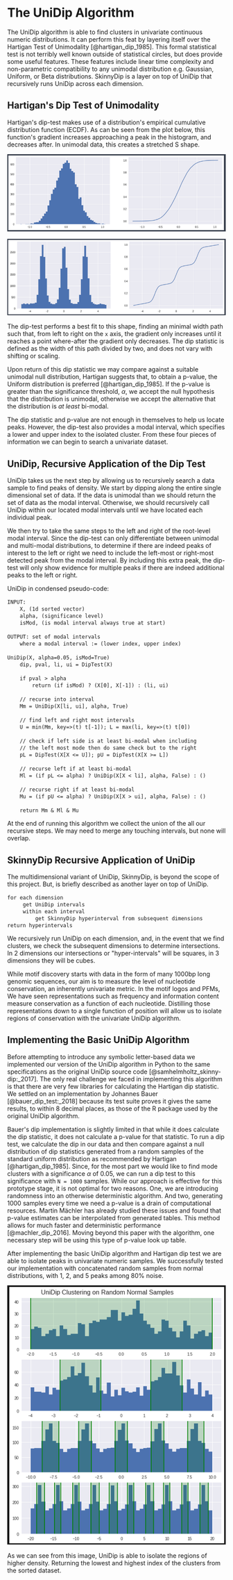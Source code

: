 # The UniDip Algorithm

The UniDip algorithm is able to find clusters in univariate continuous numeric distributions. It can perform this feat by layering itself over the Hartigan Test of Unimodality [@hartigan_dip_1985]. This formal statistical test is not terribly well known outside of statistical circles, but does provide some useful features. These features include linear time complexity and non-parametric compatibility to any unimodal distribution e.g. Gaussian, Uniform, or Beta distributions. SkinnyDip is a layer on top of UniDip that recursively runs UniDip across each dimension.

## Hartigan's Dip Test of Unimodality

Hartigan's dip-test makes use of a distribution's empirical cumulative distribution function (ECDF). As can be seen from the plot below, this function's gradient increases approaching a peak in the histogram, and decreases after. In unimodal data, this creates a stretched S shape.

![](./imgs/1PeakWithECDF.png)

![Fig. 2: Histogram and ECDF for one and three peak distributions](./imgs/3PeakWithECDF.png)

The dip-test performs a best fit to this shape, finding an minimal width path such that, from left to right on the `x` axis, the gradient only increases until it reaches a point where-after the gradient only decreases. The dip statistic is defined as the width of this path divided by two, and does not vary with shifting or scaling.

Upon return of this dip statistic we may compare against a suitable unimodal null distribution, Hartigan suggests that, to obtain a p-value, the Uniform distribution is preferred [@hartigan_dip_1985]. If the p-value is greater than the significance threshold, $\alpha$, we accept the null hypothesis that the distribution is unimodal, otherwise we accept the alternative that the distribution is _at least_ bi-modal.

The dip statistic and p-value are not enough in themselves to help us locate peaks. However, the dip-test also provides a modal interval, which specifies a lower and upper index to the isolated cluster. From these four pieces of information we can begin to search a univariate dataset.

## UniDip, Recursive Application of the Dip Test

UniDip takes us the next step by allowing us to recursively search a data sample to find peaks of density. We start by dipping along the entire single dimensional set of data. If the data is unimodal than we should return the set of data as the modal interval. Otherwise, we should recursively call UniDip within our located modal intervals until we have located each individual peak.

We then try to take the same steps to the left and right of the root-level modal interval. Since the dip-test can only differentiate between unimodal and multi-modal distributions, to determine if there are indeed peaks of interest to the left or right we need to include the left-most or right-most detected peak from the modal interval. By including this extra peak, the dip-test will only show evidence for multiple peaks if there are indeed additional peaks to the left or right.

UniDip in condensed pseudo-code:

```pseudocode
INPUT: 
    X, (1d sorted vector)
    alpha, (significance level)
    isMod, (is modal interval always true at start)

OUTPUT: set of modal intervals
    where a modal interval := (lower index, upper index)

UniDip(X, alpha=0.05, isMod=True)
    dip, pval, li, ui = DipTest(X)

    if pval > alpha
        return (if isMod) ? (X[0], X[-1]) : (li, ui)

    // recurse into interval
    Mm = UniDip(X[li, ui], alpha, True)

    // find left and right most intervals
    U = min(Mm, key=>(t) t[-1]); L = max(li, key=>(t) t[0])

    // check if left side is at least bi-modal when including
    // the left most mode then do same check but to the right
    pL = DipTest(X[X <= U]); pU = DipTest(X[X >= L])

    // recurse left if at least bi-modal
    Ml = (if pL <= alpha) ? UniDip(X[X < li], alpha, False) : ()

    // recurse right if at least bi-modal
    Mu = (if pU <= alpha) ? UniDip(X[X > ui], alpha, False) : ()

    return Mm & Ml & Mu
```

At the end of running this algorithm we collect the union of the all our recursive steps. We may need to merge any touching intervals, but none will overlap.

## SkinnyDip Recursive Application of UniDip

The multidimensional variant of UniDip, SkinnyDip, is beyond the scope of this project. But, is briefly described as another layer on top of UniDip.

```pseudocode
for each dimension
     get UniDip intervals
     within each interval
         get SkinnyDip hyperinterval from subsequent dimensions
return hyperintervals
```
We recursively run UniDip on each dimension, and, in the event that we find clusters, we check the subsequent dimensions to determine intersections. In 2 dimensions our intersections or "hyper-intervals" will be squares, in 3 dimensions they will be cubes. 

While motif discovery starts with data in the form of many 1000bp long genomic sequences, our aim is to measure the level of nucleotide conservation, an inherently univariate metric. In the motif logos and PFMs, We have seen representations such as frequency and information content measure conservation as a function of each nucleotide. Distilling those representations down to a single function of position will allow us to isolate regions of conservation with the univariate UniDip algorithm.

## Implementing the Basic UniDip Algorithm

Before attempting to introduce any symbolic letter-based data we implemented our version of the UniDip algorithm in Python to the same specifications as the original UniDip source code [@samhelmholtz_skinny-dip:_2017]. 
The only real challenge we faced in implementing this algorithm is that there are very few libraries for calculating the Hartigan dip statistic. We settled on an implementation by Johannes Bauer [@bauer_dip_test:_2018] because its test suite proves it gives the same results, to within 8 decimal places, as those of the R package used by the original UniDip algorithm.

Bauer's dip implementation is slightly limited in that while it does calculate the dip statistic, it does not calculate a p-value for that statistic. To run a dip test, we calculate the dip in our data and then compare against a null distribution of dip statistics generated from a random samples of the standard uniform distribution as recommended by Hartigan [@hartigan_dip_1985]. Since, for the most part we would like to find mode clusters with a significance $\alpha$ of 0.05, we can run a dip test to this significance with `N = 1000` samples. While our approach is effective for this prototype stage, it is not optimal for two reasons. One, we are introducing randomness into an otherwise deterministic algorithm. And two, generating 1000 samples every time we need a p-value is a drain of computational resources. Martin Mächler has already studied these issues and found that p-value estimates can be interpolated from generated tables. This method allows for much faster and deterministic performance [@machler_dip_2016]. Moving beyond this paper with the algorithm, one necessary step will be using this type of p-value look up table.

After implementing the basic UniDip algorithm and Hartigan dip test we are able to isolate peaks in univariate numeric samples. We successfully tested our implementation with concatenated random samples from normal distributions, with 1, 2, and 5 peaks among 80% noise. 

![](./imgs/plots-from-random-normal.png)

As we can see from this image, UniDip is able to isolate the regions of higher density. Returning the lowest and highest index of the clusters from the sorted dataset.
